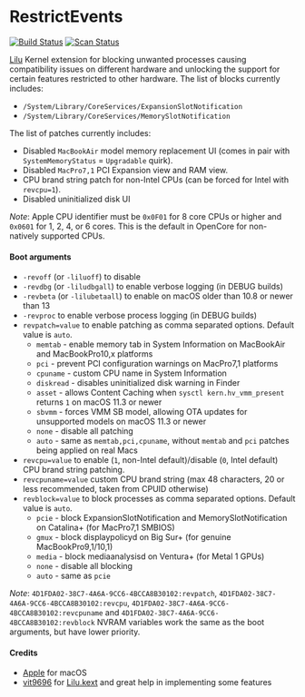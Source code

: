 RestrictEvents
==============

[![Build Status](https://github.com/acidanthera/RestrictEvents/workflows/CI/badge.svg?branch=master)](https://github.com/acidanthera/RestrictEvents/actions) [![Scan Status](https://scan.coverity.com/projects/22252/badge.svg?flat=1)](https://scan.coverity.com/projects/22252)

[Lilu](https://github.com/acidanthera/Lilu) Kernel extension for blocking unwanted processes causing compatibility issues on different hardware and unlocking the support for certain features restricted to other hardware. The list of blocks currently includes:

- `/System/Library/CoreServices/ExpansionSlotNotification`
- `/System/Library/CoreServices/MemorySlotNotification`

The list of patches currently includes:

- Disabled `MacBookAir` model memory replacement UI (comes in pair with `SystemMemoryStatus` = `Upgradable` quirk).
- Disabled `MacPro7,1` PCI Expansion view and RAM view.
- CPU brand string patch for non-Intel CPUs (can be forced for Intel with `revcpu=1`).
- Disabled uninitialized disk UI

_Note_: Apple CPU identifier must be `0x0F01` for 8 core CPUs or higher and `0x0601` for 1, 2, 4, or 6 cores. This is the default in OpenCore for non-natively supported CPUs.

#### Boot arguments
- `-revoff` (or `-liluoff`) to disable
- `-revdbg` (or `-liludbgall`) to enable verbose logging (in DEBUG builds)
- `-revbeta` (or `-lilubetaall`) to enable on macOS older than 10.8 or newer than 13
- `-revproc` to enable verbose process logging (in DEBUG builds)
- `revpatch=value` to enable patching as comma separated options. Default value is `auto`.
  - `memtab` - enable memory tab in System Information on MacBookAir and MacBookPro10,x platforms
  - `pci` - prevent PCI configuration warnings on MacPro7,1 platforms
  - `cpuname` - custom CPU name in System Information
  - `diskread` - disables uninitialized disk warning in Finder
  - `asset` - allows Content Caching when `sysctl kern.hv_vmm_present` returns `1` on macOS 11.3 or newer
  - `sbvmm` - forces VMM SB model, allowing OTA updates for unsupported models on macOS 11.3 or newer
  - `none` - disable all patching
  - `auto` - same as `memtab,pci,cpuname`, without `memtab` and `pci` patches being applied on real Macs
- `revcpu=value` to enable (`1`, non-Intel default)/disable (`0`, Intel default) CPU brand string patching.
- `revcpuname=value` custom CPU brand string (max 48 characters, 20 or less recommended, taken from CPUID otherwise)
- `revblock=value` to block processes as comma separated options. Default value is `auto`.
  - `pcie` - block ExpansionSlotNotification and MemorySlotNotification on Catalina+ (for MacPro7,1 SMBIOS)
  - `gmux` - block displaypolicyd on Big Sur+ (for genuine MacBookPro9,1/10,1)
  - `media` - block mediaanalysisd on Ventura+ (for Metal 1 GPUs)
  - `none` - disable all blocking
  - `auto` - same as `pcie`

_Note_: `4D1FDA02-38C7-4A6A-9CC6-4BCCA8B30102:revpatch`, `4D1FDA02-38C7-4A6A-9CC6-4BCCA8B30102:revcpu`, `4D1FDA02-38C7-4A6A-9CC6-4BCCA8B30102:revcpuname` and `4D1FDA02-38C7-4A6A-9CC6-4BCCA8B30102:revblock` NVRAM variables work the same as the boot arguments, but have lower priority.

#### Credits
- [Apple](https://www.apple.com) for macOS
- [vit9696](https://github.com/vit9696) for [Lilu.kext](https://github.com/vit9696/Lilu) and great help in implementing some features
